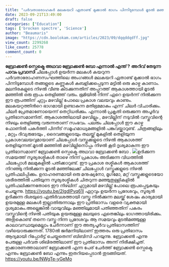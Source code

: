 ```yaml
---
title: "പർവതാരോഹകർ മലകയറി ഏതാണ്ട് മുക്കാല്‍ ഭാഗം പിന്നിടുമ്പോൾ മൂടല്‍ മഞ്ഞില്‍ പ്രത്യക്ഷപ്പെടുന്ന 'പ്രേത' രൂപം എന്താണ് ?"
date: 2023-09-21T13:49:00
draft: false
categories: ["Education"]
tags: ['brocken spectre', 'Science']
author: "Beaumaris"
image: "https://cdn.boolokam.com/articles/2023/09/dqqddqdff.jpg"
view_count: 2299268
like_count: 25778
comment_count: 0
---
```


**ബ്രോക്കണ്‍ സ്പെക്ട്രെ അഥവാ ബ്രോക്കണ്‍ ബോ എന്നാൽ എന്ത് ?** **അറിവ് തേടുന്ന പാവം പ്രവാസി** ചിലപ്പോൾ ഉയർന്ന മലകൾ കയറുന്ന പർവതാരോഹണസംഘത്തിലെ അംഗങ്ങൾ മലകയറി ഏതാണ്ട് മുക്കാല്‍ ഭാഗം പിന്നിടുമ്പോൾ തങ്ങളുടെ കണ്ണുകള്‍ കബളിക്കപ്പെടുന്ന മട്ടില്‍ ഒരു കാഴ്ച കാണാം. മലനിരകളുടെ നിഴല്‍ വീണു കിടക്കുന്നതിന് അപ്പുറത്ത് ആകാശത്തായി മൂടല്‍ മഞ്ഞില്‍ ഒരു രൂപം തെളിഞ്ഞ് വരും. ഭൂമിയില്‍ നിന്ന് ഏറെ ഉയര്‍ന്ന് നില്‍ക്കുന്ന ഈ രൂപത്തിന് ചുറ്റും മഴവില്ല് പോലെ പ്രകാശ വലയവും കാണും. മലകയറ്റത്തിന്‍റെ ഭാഗമായി ഉണ്ടാകുന്ന മതിഭ്രമമാകും എന്ന് ചിലർ വിചാരിക്കും. ചിലർ പ്രേതമാണോയെന്ന് തെറ്റിധരിക്കും. എന്നാൽ പ്രകൃതി ഒരുക്കുന്ന അപൂര്‍വ പ്രതിഭാസമാണിത്. ആകാശത്തിലായി മഴവില്ലും , മഴവില്ലിന് നടുവില്‍ വസ്തുവിന്റെ നിഴലും തെളിഞ്ഞു വരുന്നതാണ് സംഭവം. പലരും ചിലപ്പോൾ ഈ കാഴ്ച ഫോണില്‍ പകര്‍ത്തി പിന്നീട് സമൂഹമാധ്യമങ്ങളിൽ പങ്കുവയ്ക്കാറുണ്ട്. ചിത്രങ്ങളിലും , മറ്റും ദിവ്യരുടേയും , ദൈവങ്ങളുടെയും തലയ്ക്ക് മുകളില്‍ തെളിയുന്ന പ്രകാശവലയവുമായാണ് ചിലപ്പോൾ വസ്തുക്കളുടെ നിഴല്‍ ആകാശത്ത് തെളിയുന്നത്.മൂടല്‍ മഞ്ഞില്‍ മഴവില്ലിനൊപ്പം നിഴല്‍ കൂടി ദൃശ്യമാകുന്ന ഈ പ്രതിഭാസമാണ് ബ്രോക്കണ്‍ സ്പെക്ട്രെ അഥവാ ബ്രോക്കണ്‍ ബോ . ![](https://cdn.boolokam.com/articles/2023/09/dddqd.webp)ഉദിക്കുന്ന സമയത്ത് സൂര്യരശ്മികള്‍ താഴെ നിന്ന് പ്രകാശം അടിക്കുന്ന വിധത്തിൽ ചിലപ്പോൾ മലമുകളില്‍ പതിക്കാറുണ്ട്. ഈ പ്രകാശ രശ്മികള്‍ ആകാശത്ത് നിറഞ്ഞു നില്‍ക്കുന്ന മൂടല്‍ മഞ്ഞിലേക്ക് ചിലപ്പോൾ വസ്തുക്കളുടെ നിഴല്‍ പ്രതിഫലിപ്പിക്കും. ഉദാഹരണമായി ഒരു മനുഷ്യനോ, മൃഗമോ, മറ്റ് വസ്തുക്കളുടെയോ ശരീരത്തില്‍ പതിയുന്ന സൂര്യരശ്മികള്‍ ചിതറുന്ന മഞ്ഞുതുള്ളികളില്‍ പ്രതിഫലിക്കുന്നതോടെ ഈ നിഴലിന് ചുറ്റുമായി മഴവില്ല് പോലെ രൂപപ്പെടുകയും ചെയ്യുന്നു. https://youtu.be/2lgdIPvq61I ഏറ്റവും ഉയര്‍ന്ന പ്രദേശവും, സൂര്യന്‍ ഉദിക്കുന്ന ദിശയുടെ എതിര്‍വശത്തായി വസ്തു നിൽക്കുന്ന മലയ്ക്ക് ശേഷം കാര്യമായി ഉയരമുള്ള മലകള്‍ ഇല്ലാതിരുന്നാലും ഈ പ്രതിഭാസം വളരെ വ്യക്തമായി ദൃശ്യമാകും.അല്ലെങ്കില്‍ വായുവിലും മഞ്ഞിലുമായി പതിഞ്ഞതിന് പകരം വസ്തുവിന്റെ നിഴല്‍ പതിയുക ഉയരുമുള്ള മലയുടെ ഏതെങ്കിലും ഭാഗത്തായിരിക്കും. അതുകൊണ്ട് തന്നെ വസ്തു നിന്ന പ്രദേശവും ആ സമയവും മുടല്‍മഞ്ഞുള്ള കാലാവസ്ഥയുമെല്ലാം ചേര്‍ന്നാണ് ഈ അത്യപൂര്‍വ പ്രതിഭാസത്തിന് വഴിയൊരുക്കുന്നത്. 1780ല്‍ ജര്‍മനിയിലാണ് ഇത്തരം ഒരു പ്രതിഭാസം ആദ്യമായി റിപ്പോര്‍ട്ട് ചെയ്തതെന്ന് ബിബിസി പറയുന്നു. ബ്രോക്കണ്‍ എന്നു പേരുള്ള പര്‍വത ശിഖിരത്തിലാണ് ഈ പ്രതിഭാസം അന്ന് നിരീക്ഷിച്ചത്. ഇക്കാരണത്താലാണ് ബ്രോക്കണ്‍ എന്ന പേര് ചേര്‍ത്ത് ബ്രോക്കണ്‍ സ്പെക്ട്രെ എന്നും ബ്രോക്കണ്‍ ബോ എന്നും ഇതറിയപ്പെടാന്‍ തുടങ്ങിയത്. https://youtu.be/NWgTe-yGeMo
